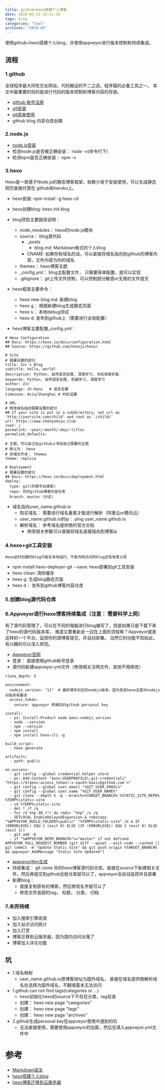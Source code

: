 ```yaml
---
title: github+hexo搭建个人博客
date: 2019-05-23 15:11:35
tags: blog
categories: "tool"
archives: "2019-05"
---
```

使用github+hexo搭建个人blog，并使用appveyor进行版本控制和持续集成。

## 流程
    
### 1.github

全球程序最大同性交友网站，代码搬运的不二之选，程序猿的必备工具之一。
本文中最重要的目的是进行代码的版本控制和博客内容的存放。

- [github 帐号注册](https://github.com/)
- [git安装](https://git-scm.com/book/zh/v2/%E8%B5%B7%E6%AD%A5-%E5%AE%89%E8%A3%85-Git)
- [git简单使用](https://www.liaoxuefeng.com/wiki/896043488029600/896067074338496)
- github blog 内容仓库创建

### 2.node.js

- [node.js安装](https://nodejs.org/zh-cn/download/)
- 检测node.js是否被正确安装： node -v(命令行下)
- 检测npm是否正确安装： npm -v

### 3.hexo

Hexo是一款基于Node.js的静态博客框架，依赖少易于安装使用，可以生成静态网页直接托管在
github和heroku上。

- hexo安装: npm install -g hexo-cli
- hexo创建blog: hexo init blog
- blog项目主要路径说明：
    - node_modules： hexo的node.js模块
    - source： blog源代码
        - _posts
            - blog.md: Markdown格式的个人blog
        - CNAME: 如果你有域名的话，可以直接将域名指向到github的博客内容，文件内容为你的域名
    - themes： hexo博客主题
    - _config.yml： blog主配置文件， 只需要简单配置，就可以实现
    - .gitignore： git上传文件控制，可以控制部分敏感or无用的文件提交
    
- hexo框架主要命令：
    - hexo new blog.md: 新建blog
    - hexo g： 根据新建blog生成静态页面
    - hexo s： 本地debug测试
    - hexo d: 发布到github上（需要进行全局配置）

- hexo博客主要配置_config.yml：
```
# Hexo Configuration
## Docs: https://hexo.io/docs/configuration.html
## Source: https://github.com/hexojs/hexo/

# Site
# 需要设置的部分
title: Zzc's Blog
subtitle: hello, world!
description: Python, 自然语言处理, 深度学习, 羽毛球爱好者.
keywords: Python, 自然语言处理, 机器学习, 深度学习
author: Zzc
language: zh-Hans   # 语言设置
timezone: Asia/Shanghai # 时区设置

# URL
# 修改域名指向需要设置的部分
## If your site is put in a subdirectory, set url as 'http://yoursite.com/child' and root as '/child/'
url: https://www.chenyumiyu.club
root: /
permalink: :year/:month/:day/:title/
permalink_defaults:

# 主题，可以自己在github上寻找自己需要的主题
# 默认为： hexo
# 存储文件夹： themes
theme: replica

# Deployment
# 需要设置的部分
## Docs: https://hexo.io/docs/deployment.html
deploy:
  type: git(托管平台类型)
  repo: 你的github博客内容仓库
  branch: master（分支）

```
- 域名指向user_name.github.io
    - 购买域名： 需要进行域名备案才能进行解析（阿里云or腾讯云）
    - user_name.github.io的ip： ping user_name.github.io
    - 解析域名： 参考域名提供商的官方文档
        - 修改相关参数可以直接将域名直接指向到博客ip
    
### 4.hexo+git工具安装

    Hexo此时创建的blog只能在本地运行，不能外网访问的blog还有啥意义呢

- npm install hexo-deployer-git --save: hexo部署到git工具安装 
- hexo clean: 清除缓存
- hexo g: 生成blog静态页面
- hexo d： 发布到github博客内容仓库

### 5.创建blog源代码仓库

### 6.Appveyor进行hexo博客持续集成（注意： 需要科学上网）

有了源代码管理了，可以在不同的电脑进行blog编写了，但是如果只是下载下来了hexo的源代码版本库，
难道又要重新走一边在上面的流程嘛？Appveyor就是这样的一个平台，监控你的源博客提交，并自动部署。
当然它的功能不知如此，有兴趣的可以深入研究。
    
- [Appveyor官网](https://www.appveyor.com/docs/)
- 登录： 直接使用github帐号登录
- 源代码新建appveyor.yml文件（修改相关注明文件，其他不用修改）
```
clone_depth: 5
 
environment:
  nodejs_version: "11"  # 最好填写对应的nodejs版本，因为有些hexo主题对nodejs对版本有要求
  access_token:
    secure: appveyor 转换后的github personal key
 
install:
  - ps: Install-Product node $env:nodejs_version
  - node --version
  - npm --version
  - npm install
  - npm install hexo-cli -g
 
build_script:
  - hexo generate
 
artifacts:
  - path: public
 
on_success:
  - git config --global credential.helper store
  - ps: Add-Content "$env:USERPROFILE\.git-credentials" "https://$($env:access_token):x-oauth-basic@github.com`n"
  - git config --global user.email "%GIT_USER_EMAIL%"
  - git config --global user.name "%GIT_USER_NAME%"
  - git clone --depth 5 -q --branch=%TARGET_BRANCH% %STATIC_SITE_REPO% %TEMP%\static-site
  - cd %TEMP%\static-site
  - del * /f /q
  - for /d %%p IN (*) do rmdir "%%p" /s /q
  - SETLOCAL EnableDelayedExpansion & robocopy "%APPVEYOR_BUILD_FOLDER%\public" "%TEMP%\static-site" /e & IF !ERRORLEVEL! EQU 1 (exit 0) ELSE (IF !ERRORLEVEL! EQU 3 (exit 0) ELSE (exit 1))
  - git add -A
  - if "%APPVEYOR_REPO_BRANCH%"=="master" if not defined APPVEYOR_PULL_REQUEST_NUMBER (git diff --quiet --exit-code --cached || git commit -m "Update Static Site" && git push origin %TARGET_BRANCH% && appveyor AddMessage "Static Site Updated")
```
- [appveyorKey生成](https://ci.appveyor.com/tools/encrypt)
- 持续集成： git clone 你的hexo博客源代码仓库，直接在source下新建相关文件，然后再提交到github远程仓库就可以了，appveyor会自动监控并且部署
- 新建blog：
    - 直接复制原有的博客，然后修改名字就可以了
    - 修改文件首部的tag， 标题， 分类， 归档

### 7.未完待续

- 加入搜索引擎收录
- 加入站点访问统计
- 加入打赏
- 博客迁移到云服务器，因为国内访问太慢了
- 博客加入评论功能

## 坑

- 1.域名映射
    - user_name.github.io原博客地址为国外域名， 直接在域名提供商解析域名处选择为国外域名，不翻墙基本无法访问
- 1.github can not find tags(categories or ...)
    - hexo初始化hexo的source下不存在分类、tag目录
    - 创建： hexo new page "categories"
    - 创建： hexo new page "tags"
    - 创建： hexo new page "archives"
- 2.github生成personal key在appveyor使用中遇到的坑
    - 无法直接使用，需要使用appveyor的加密，然后在填入appveyor.yml文件中

# 参考

- [Markdown语法](https://www.appinn.com/markdown/)
- [hexo搭建个人blog](https://zhuanlan.zhihu.com/p/26625249)
- [hexo博客迁移到云服务器](https://zhuanlan.zhihu.com/p/58654392)